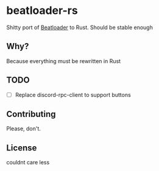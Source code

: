 # beatloader-rs

Shitty port of [Beatloader](https://github.com/Calemy/Beatloader) to Rust.
Should be stable enough

## Why?

Because everything must be rewritten in Rust

## TODO

- [ ] Replace discord-rpc-client to support buttons

## Contributing

Please, don't.

## License

couldnt care less
